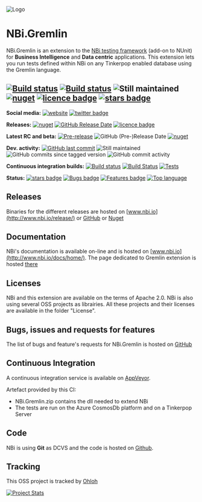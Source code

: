 ![Logo](https://github.com/Seddryck/nbi/raw/gh-pages/img/logo-2x.png)
# NBi.Gremlin #
NBi.Gremlin is an extension to the [NBi testing framework](http://www.nbi.io) (add-on to NUnit) for **Business Intelligence** and **Data centric** applications. This extension lets you run tests defined within NBi on any Tinkerpop enabled database using the Gremlin language.

[![Build status](https://img.shields.io/badge/website-nbi.io-fe762d.svg)](http://www.nbi.io)
[![Build status](https://ci.appveyor.com/api/projects/status/ifvoj0m9g4n1cxdm?svg=true)](https://ci.appveyor.com/project/Seddryck/nbi-gremlin)
![Still maintained](https://img.shields.io/maintenance/yes/2020.svg)
[![nuget](https://img.shields.io/nuget/v/NBi.Gremlin.svg)](https://www.nuget.org/packages?q=nbi)
[![licence badge](https://img.shields.io/badge/License-Apache%202.0-yellow.svg)](https://github.com/Seddryck/NBi.Gremlin/blob/master/LICENSE)
[![stars badge](https://img.shields.io/github/stars/Seddryck/NBi.Gremlin.svg)](https://github.com/Seddryck/NBi.Gremlin/stargazers)
----------------
**Social media:** [![website](https://img.shields.io/badge/website-nbi.io-fe762d.svg)](http://www.nbi.io)
[![twitter badge](https://img.shields.io/badge/twitter-@Seddryck-blue.svg?style=flat&logo=twitter)](https://twitter.com/Seddryck)

**Releases:** [![nuget](https://img.shields.io/nuget/v/NBi.Gremlin.svg)](https://www.nuget.org/packages/NBi.Gremlin/)
[![GitHub Release Date](https://img.shields.io/github/release-date/seddryck/nbi.gremlin.svg)](https://github.com/Seddryck/NBi.Gremlin/releases/latest)
[![licence badge](https://img.shields.io/badge/License-Apache%202.0-yellow.svg)](https://github.com/Seddryck/NBi.Gremlin/blob/master/LICENSE)

**Latest RC and beta:** [![Pre-release](https://img.shields.io/github/tag-pre/seddryck/nbi.gremlin.svg?color=%23ee41f4&label=Pre-release)](https://github.com/Seddryck/NBi.Gremlin/releases/)
![GitHub (Pre-)Release Date](https://img.shields.io/github/release-date-pre/Seddryck/NBi.Gremlin?label=Pre-release)
[![nuget](https://img.shields.io/nuget/vpre/NBi.Gremlin.svg?color=%23427682&label=Beta)](https://www.nuget.org/packages/NBi.Framework/)

**Dev. activity:** [![GitHub last commit](https://img.shields.io/github/last-commit/Seddryck/nbi.gremlin.svg)](https://github.com/Seddryck/NBi.Gremlin/releases/latest)
![Still maintained](https://img.shields.io/maintenance/yes/2020.svg)
![GitHub commits since tagged version](https://img.shields.io/github/commits-since/Seddryck/NBi.Gremlin/v1.0/develop)
![GitHub commit activity](https://img.shields.io/github/commit-activity/y/Seddryck/NBi.Gremlin)

**Continuous integration builds:** [![Build status](https://ci.appveyor.com/api/projects/status/ifvoj0m9g4n1cxdm?svg=true)](https://ci.appveyor.com/project/Seddryck/nbi-gremlin)
[![Build Status](https://seddryck.visualstudio.com/NBi.Gremlin/_apis/build/status/NBi-CI?branchName=develop)](https://seddryck.visualstudio.com/NBi/_apis/build/status/NBi-CI?branchName=develop)
[![Tests](https://img.shields.io/appveyor/tests/seddryck/nbi.gremlin.svg)](https://ci.appveyor.com/project/Seddryck/nbi.gremlin/build/tests)

**Status:** [![stars badge](https://img.shields.io/github/stars/Seddryck/NBi.Gremlin.svg)](https://github.com/Seddryck/NBi.Gremlin/stargazers)
[![Bugs badge](https://img.shields.io/github/issues/Seddryck/NBi.Gremlin/bug.svg?color=red&label=Bugs)](https://github.com/Seddryck/NBi.Gremlin/issues?utf8=%E2%9C%93&q=is:issue+is:open+label:bug+)
[![Features badge](https://img.shields.io/github/issues/seddryck/nbi.gremlin/feature-request.svg?color=purple&label=Feature%20requests)](https://github.com/Seddryck/NBi.Gremlin/issues?utf8=%E2%9C%93&q=is:issue+is:open+label:feature-request+)
[![Top language](https://img.shields.io/github/languages/top/seddryck/nbi.gremlin.svg)](https://github.com/Seddryck/NBi/search?l=C%23)

## Releases ##
Binaries for the different releases are hosted on [www.nbi.io](http://www.nbi.io/release/) or [GitHub](https://github.com/Seddryck/NBi/releases) or [Nuget](https://www.nuget.org/packages/NBi.Gremlin)

## Documentation ##
NBi's documentation is available on-line and is hosted on [www.nbi.io](http://www.nbi.io/docs/home/). The page dedicated to Gremlin extension is hosted [there](http://www.nbi.io/extensions/gremlin/)

## Licenses ##
NBi and this extension are available on the terms of Apache 2.0. NBi is also using several OSS projects as librairies. All these projects and their licenses are available in the folder "License". 

## Bugs, issues and requests for features ##
The list of bugs and feature's requests for NBi.Gremlin is hosted on [GitHub](https://github.com/Seddryck/NBi.Gremlin/issues)

## Continuous Integration ##
A continuous integration service is available on [AppVeyor](https://ci.appveyor.com/project/Seddryck/nbi.gremlin).

Artefact provided by this CI:

- NBi.Gremlin.zip contains the dll needed to extend NBi 
- The tests are run on the Azure CosmosDb platform and on a Tinkerpop Server

## Code ##
NBi is using **Git** as DCVS and the code is hosted on [Github](https://github.com/Seddryck/NBi.Gremlin). 

## Tracking ##
This OSS project is tracked by [Ohloh](http://www.ohloh.net/p/nbi-gremlin)

[![Project Stats](https://www.ohloh.net/p/nbi-gremlin/widgets/project_thin_badge.gif)](https://www.ohloh.net/p/nbi-gremlin)
